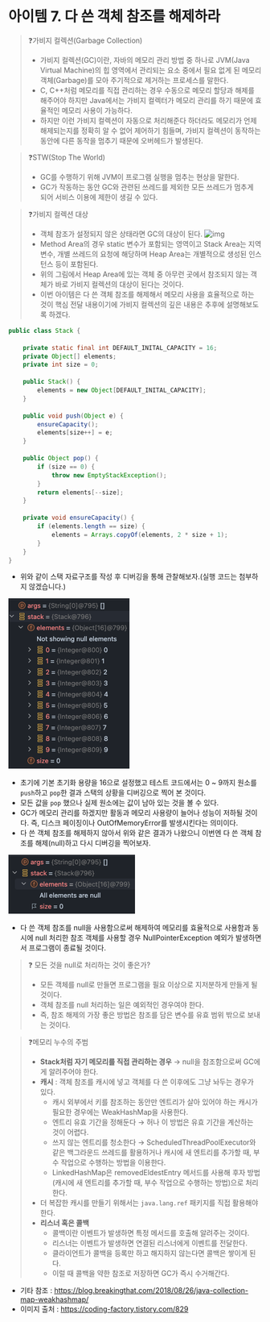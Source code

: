 # 아이템 7. 다 쓴 객체 참조를 해제하라

> ❓가비지 컬렉션(Garbage Collection)
> 
> * 가비지 컬렉션(GC)이란, 자바의 메모리 관리 방법 중 하나로 JVM(Java Virtual Machine)의 힙 영역에서 관리되는 요소 중에서 필요 없게 된 메모리 객체(Garbage)를 모아 주기적으로 제거하는 프로세스를 말한다.<br>
> * C, C++처럼 메모리를 직접 관리하는 경우 수동으로 메모리 할당과 해제를 해주어야 하지만 Java에서는 가비지 컬렉터가 메모리 관리를 하기 때문에 효율적인 메모리 사용이 가능하다.<br>
> * 하지만 이런 가비지 컬렉션이 자동으로 처리해준다 하더라도 메모리가 언제 해제되는지를 정확히 알 수 없어 제어하기 힘들며, 가비지 컬렉션이 동작하는 동안에 다른 동작을 멈추기 때문에 오버헤드가 발생된다.<br>

> ❓STW(Stop The World)
> 
> * GC를 수행하기 위해 JVM이 프로그램 실행을 멈추는 현상을 말한다.
> * GC가 작동하는 동안 GC와 관련된 쓰레드를 제외한 모든 쓰레드가 멈추게 되어 서비스 이용에 제한이 생길 수 있다.

> ❓가비지 컬렉션 대상
> 
> * 객체 참조가 설정되지 않은 상태라면 GC의 대상이 된다.
> ![img](https://img1.daumcdn.net/thumb/R1280x0/?scode=mtistory2&fname=https%3A%2F%2Fblog.kakaocdn.net%2Fdn%2FbW5c5r%2FbtrvAb4nrdH%2FlYHuQZya8ECvEndRkQchjk%2Fimg.png)
> * Method Area의 경우 static 변수가 포함되는 영역이고 Stack Area는 지역 변수, 개별 쓰레드의 요청에 해당하며 Heap Area는 개별적으로 생성된 인스턴스 등이 포함된다.
> * 위의 그림에서 Heap Area에 있는 객체 중 아무런 곳에서 참조되지 않는 객체가 바로 가비지 컬렉션의 대상이 된다는 것이다.
> * 이번 아이템은 다 쓴 객체 참조를 해제해서 메모리 사용을 효율적으로 하는 것이 핵심 전달 내용이기에 가비지 컬렉션의 깊은 내용은 추후에 설명해보도록 하겠다.

```java
public class Stack {

	private static final int DEFAULT_INITAL_CAPACITY = 16;
	private Object[] elements;
	private int size = 0;

	public Stack() {
		elements = new Object[DEFAULT_INITAL_CAPACITY];
	}

	public void push(Object e) {
		ensureCapacity();
		elements[size++] = e;
	}

	public Object pop() {
		if (size == 0) {
			throw new EmptyStackException();
		}
		return elements[--size];
	}

	private void ensureCapacity() {
		if (elements.length == size) {
			elements = Arrays.copyOf(elements, 2 * size + 1);
		}
	}
}
```

* 위와 같이 스택 자료구조를 작성 후 디버깅을 통해 관찰해보자.(실행 코드는 첨부하지 않겠습니다.)

![img](/2장/이미지/디버깅1.png)

* 초기에 기본 초기화 용량을 16으로 설정했고 테스트 코드에서는 0 ~ 9까지 원소를 `push`하고 `pop`한 결과 스택의 상황을 디버깅으로 찍어 본 것이다.
* 모든 값을 `pop` 했으나 실제 원소에는 값이 남아 있는 것을 볼 수 있다.
* GC가 메모리 관리를 하겠지만 활동과 메모리 사용량이 늘어나 성능이 저하될 것이다. 즉, 디스크 페이징이나 OutOfMemoryError를 발생시킨다는 의미이다.
* 다 쓴 객체 참조를 해제하지 않아서 위와 같은 결과가 나왔으니 이번엔 다 쓴 객체 참조를 해제(null)하고 다시 디버깅을 찍어보자.

![img](/2장/이미지/디버깅2.png)

* 다 쓴 객체 참조를 null을 사용함으로써 해제하여 메모리를 효율적으로 사용함과 동시에 null 처리한 참조 객체를 사용할 경우 NullPointerException 예외가 발생하면서 프로그램이 종료될 것이다.

> ❓ 모든 것을 null로 처리하는 것이 좋은가?
> 
> * 모든 객체를 null로 만들면 프로그램을 필요 이상으로 지저분하게 만들게 될 것이다.
> * 객체 참조를 null 처리하는 일은 예외적인 경우여야 한다.
> * 즉, 참조 해제의 가장 좋은 방법은 참조를 담은 변수를 유효 범위 밖으로 보내는 것이다.

> ❓메모리 누수의 주범
> 
> * **Stack처럼 자기 메모리를 직접 관리하는 경우** → null을 참조함으로써 GC에게 알려주어야 한다.
> * **캐시** : 객체 참조를 캐시에 넣고 객체를 다 쓴 이후에도 그냥 놔두는 경우가 있다.
>   * 캐시 외부에서 키를 참조하는 동안만 엔트리가 살아 있어야 하는 캐시가 필요한 경우에는 WeakHashMap을 사용한다.
>   * 엔트리 유효 기간을 정해둔다 → 허나 이 방법은 유효 기간을 계산하는 것이 어렵다.
>   * 쓰지 않는 엔트리를 청소한다 → ScheduledThreadPoolExecutor와 같은 백그라운드 쓰레드를 활용하거나 캐시에 새 엔트리를 추가할 때, 부수 작업으로 수행하는 방법을 이용한다.
>   * LinkedHashMap은 removedEldestEntry 메서드를 사용해 후자 방법(캐시에 새 엔트리를 추가할 때, 부수 작업으로 수행하는 방법)으로 처리한다.
> * 더 복잡한 캐시를 만들기 위해서는 `java.lang.ref` 패키지를 직접 활용해야 한다.
> * **리스너 혹은 콜백**
>   * 콜백이란 이벤트가 발생하면 특정 메서드를 호출해 알려주는 것이다.
>   * 리스너는 이벤트가 발생하면 연결된 리스너에게 이벤트를 전달한다.
>   * 클라이언트가 콜백을 등록만 하고 해지하지 않는다면 콜백은 쌓이게 된다.
>   * 이럴 때 콜백을 약한 참조로 저장하면 GC가 즉시 수거해간다.

- 기타 참조 : https://blog.breakingthat.com/2018/08/26/java-collection-map-weakhashmap/
- 이미지 출처 : https://coding-factory.tistory.com/829